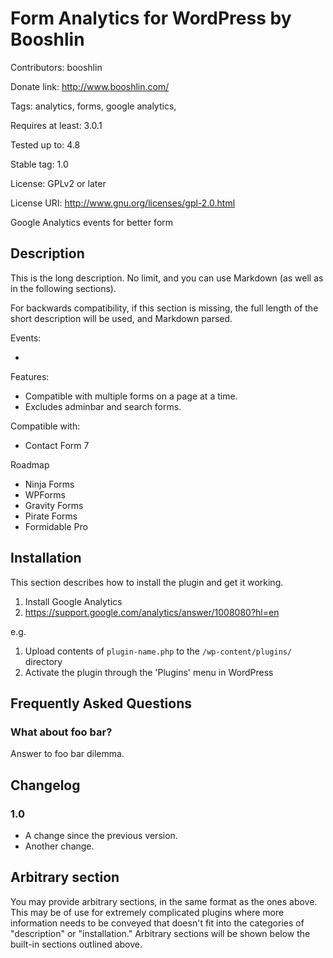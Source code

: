 # Form Analytics for WordPress by Booshlin

Contributors: booshlin

Donate link: http://www.booshlin.com/

Tags: analytics, forms, google analytics, 

Requires at least: 3.0.1

Tested up to: 4.8

Stable tag: 1.0

License: GPLv2 or later

License URI: http://www.gnu.org/licenses/gpl-2.0.html

Google Analytics events for better form

## Description

This is the long description.  No limit, and you can use Markdown (as well as in the following sections).

For backwards compatibility, if this section is missing, the full length of the short description will be used, and
Markdown parsed.

Events:

* 

Features:

* Compatible with multiple forms on a page at a time.
* Excludes adminbar and search forms.


Compatible with:

* Contact Form 7

Roadmap

* Ninja Forms
* WPForms
* Gravity Forms
* Pirate Forms
* Formidable Pro

## Installation

This section describes how to install the plugin and get it working.

1. Install Google Analytics
  1. https://support.google.com/analytics/answer/1008080?hl=en

e.g.

1. Upload contents of `plugin-name.php` to the `/wp-content/plugins/` directory
1. Activate the plugin through the 'Plugins' menu in WordPress

## Frequently Asked Questions

### What about foo bar?

Answer to foo bar dilemma.

## Changelog

### 1.0

* A change since the previous version.
* Another change.

## Arbitrary section

You may provide arbitrary sections, in the same format as the ones above.  This may be of use for extremely complicated
plugins where more information needs to be conveyed that doesn't fit into the categories of "description" or
"installation."  Arbitrary sections will be shown below the built-in sections outlined above.
